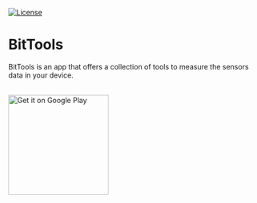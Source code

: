 [![License](https://img.shields.io/badge/license-Apache%202-4EB1BA.svg?style=flat-square)](https://www.apache.org/licenses/LICENSE-2.0.html)

# BitTools

BitTools is an app that offers a collection of tools to measure the sensors data in your device.

<br/>
<a href="https://play.google.com/store/apps/details?id=com.ibashkimi.bittools"><img alt="Get it on Google Play" src="https://play.google.com/intl/en_us/badges/images/generic/en_badge_web_generic.png" width="200px"/></a>
